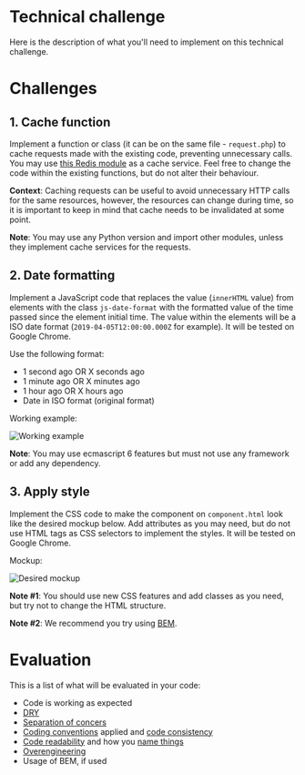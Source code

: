 # Technical challenge

Here is the description of what you'll need to implement on this technical challenge.

# Challenges

## 1. Cache function
Implement a function or class (it can be on the same file - `request.php`) to cache requests made with the existing code, preventing unnecessary calls. You may use [this Redis module](https://github.com/phpredis/phpredis) as a cache service. Feel free to change the code within the existing functions, but do not alter their behaviour.

**Context**: Caching requests can be useful to avoid unnecessary HTTP calls for the same resources, however, the resources can change during time, so it is important to keep in mind that cache needs to be invalidated at some point.

**Note**: You may use any Python version and import other modules, unless they implement cache services for the requests.

## 2. Date formatting
Implement a JavaScript code that replaces the value (`innerHTML` value) from elements with the class `js-date-format` with the formatted value of the time passed since the element initial time. The value within the elements will be a ISO date format (`2019-04-05T12:00:00.000Z` for example). It will be tested on Google Chrome.

Use the following format:
* 1 second ago OR X seconds ago
* 1 minute ago OR X minutes ago
* 1 hour ago OR X hours ago
* Date in ISO format (original format)

Working example:

![Working example](https://i.ibb.co/G59QXBd/example.gif)

**Note**: You may use ecmascript 6 features but must not use any framework or add any dependency.

## 3. Apply style
Implement the CSS code to make the component on `component.html` look like the desired mockup below. Add attributes as you may need, but do not use HTML tags as CSS selectors to implement the styles. It will be tested on Google Chrome.

Mockup:

![Desired mockup](https://i.ibb.co/Brh3jXQ/mockup.png)

**Note #1**: You should use new CSS features and add classes as you need, but try not to change the HTML structure.

**Note #2**: We recommend you try using [BEM](http://getbem.com/introduction/).

# Evaluation
This is a list of what will be evaluated in your code:
* Code is working as expected
* [DRY](https://en.wikipedia.org/wiki/Don%27t_repeat_yourself)
* [Separation of concers](https://en.wikipedia.org/wiki/Separation_of_concerns)
* [Coding conventions](https://en.wikipedia.org/wiki/Coding_conventions) applied and [code consistency](https://medium.com/@jgefroh/why-consistency-is-one-of-the-top-indicators-of-good-code-352ba5d62020)
* [Code readability](https://deviq.com/code-readability/) and how you [name things](https://deviq.com/naming-things/)
* [Overengineering](https://en.wikipedia.org/wiki/Overengineering)
* Usage of BEM, if used
